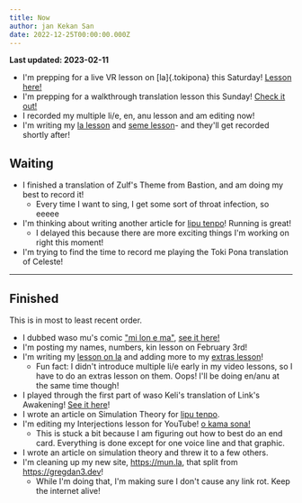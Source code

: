 ```yaml
---
title: Now
author: jan Kekan San
date: 2022-12-25T00:00:00.000Z
---
```

**Last updated: 2023-02-11**

- I'm prepping for a live VR lesson on [la]{.tokipona} this Saturday! [Lesson here!](/sona/la.html)
- I'm prepping for a walkthrough translation lesson this Sunday! [Check it out!](https://discord.gg/wJcGmudsyP?event=1072924670812242061)
- I recorded my multiple li/e, en, anu lesson and am editing now!
- I'm writing my [la lesson](/sona/la.html) and [seme lesson](/sona/seme.html)- and they'll get recorded shortly after!

## Waiting

- I finished a translation of Zulf's Theme from Bastion, and am doing my best to record it!
  - Every time I want to sing, I get some sort of throat infection, so eeeee
- I'm thinking about writing another article for [lipu tenpo](https://liputenpo.org/)! Running is great!
  - I delayed this because there are more exciting things I'm working on right this moment!
- I'm trying to find the time to record me playing the Toki Pona translation of Celeste!

---

## Finished

This is in most to least recent order.

- I dubbed waso mu's comic ["mi lon e ma"](https://waso-mu.neocities.org/musi/), [see it here!](https://youtu.be/GU9PEZ9TARs)
- I'm posting my names, numbers, kin lesson on February 3rd!
- I'm writing my [lesson on la](/sona/la.html) and adding more to my [extras lesson](/sona/bits.html)!
  - Fun fact: I didn't introduce multiple li/e early in my video lessons, so I have to do an extras lesson on them. Oops! I'll be doing en/anu at the same time though!
- I played through the first part of waso Keli's translation of Link's Awakening! [See it here](https://youtu.be/xi8gUvqyMm4)!
- I wrote an article on Simulation Theory for [lipu tenpo](https://liputenpo.org/).
- I'm editing my Interjections lesson for YouTube! [o kama sona!](https://youtube.com/@gregdan3d)
  - This is stuck a bit because I am figuring out how to best do an end card. Everything is done except for one voice line and that graphic.
- I wrote an article on simulation theory and threw it to a few others.
- I'm cleaning up my new site, <https://mun.la>, that split from <https://gregdan3.dev>!
  - While I'm doing that, I'm making sure I don't cause any link rot. Keep the internet alive!

